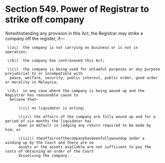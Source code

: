# Section 549. Power of Registrar to strike off company

Notwithstanding any provision in this Act, the Registrar may strike a company off the register, if—

     \(a\)  the company is not carrying on business or is not in operation;

     \(b\)  the company has contravened this Act;

     \(c\)  the company is being used for unlawful purposes or any purpose prejudicial to or incompatible with     
      peace, welfare, security, public interest, public order, good order or morality in Malaysia;      

     \(d\)  in any case where the company is being wound up and the Registrar has reasonable cause to   
      believe that—  

          \(i\) no liquidator is acting;

          \(ii\) the affairs of the company are fully wound up and for a period of six months the liquidator has   
          been in default in lodging any return required to be made by him; or         

          \(iii\) theaffairsofthecompanyhasbeenfullywoundup under a winding up by the Court and there are no                         
          assets or the assets available are not sufficient to pay the costs of obtaining an order of the Court             
          dissolving the company. 





     

